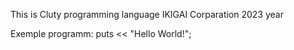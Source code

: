 This is Cluty programming language
IKIGAI Corparation 2023 year

Exemple programm:
puts << "Hello World!";
